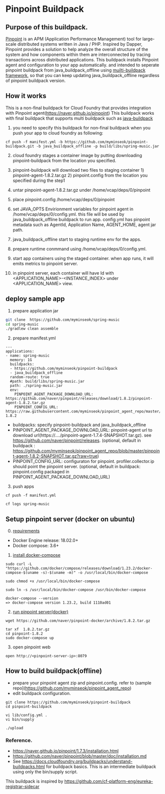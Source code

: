 # Pinpoint Buildpack 

## Purpose of this buildpack.
[Pinpoint](https://naver.github.io/pinpoint/index.html) is an APM (Application Performance Management) tool for large-scale distributed systems written in Java / PHP. Inspired by Dapper, Pinpoint provides a solution to help analyze the overall structure of the system and how components within them are interconnected by tracing transactions across distributed applications.
This buildpack installs Pinpoint agent and configuration to your app automatically. and intended to seperate pinpoint buildpack from java_buildpack_offline using [muilti-buildpack framework](https://docs.cloudfoundry.org/buildpacks/understand-buildpacks.html), so that you can keep updating java_buildpack_offline regardless of pinpoint buildpack version.

## How it works
This is a non-final buildpack for Cloud Foundry that provides integration with Pinpoint agent(https://naver.github.io/pinpoint)
This buildpack works with final buildpack that supports multi buildpack such as [java-buildpack](https://github.com/cloudfoundry/java-buildpack/blob/master/docs/framework-multi_buildpack.md#multiple-buildpack-integration-api)
1. you need to specify this buildpack for non-final buildpack when you push your app to cloud foundry as following:
```
cf push -f manifest.yml -b https://github.com/myminseok/pinpoint-buildpack.git -b java_buildpack_offline -p build/libs/spring-music.jar
```
2. cloud foundry stages a container image by putting  downloading pinpoint-buildpack from the location you specified.
3. pinpoint-buildpack will download two files to staging container 1) pinpoint-agent-1.8.2.tar.gz 2) pinpoint.config from the location you specified during the step1
4. untar pinpoint-agent-1.8.2.tar.gz under /home/vcap/deps/0/pinpoint
5. place pinpoint.config  /home/vcap/deps/0/pinpoint
6. set JAVA_OPTS Envirionment variables for pinpoint agent in /home/vcap/deps/0/config.yml. this file will be used by java_buildpack_offline buildpack to run app. config.yml has pinpoint metadata such as AgentId, Application Name, AGENT_HOME, agent jar path.
7. java_buildpack_offline start to staging runtime env for the apps.
8. prepare runtime conmmand using /home/vcap/deps/0/config.yml.

9. start  app containers using the staged container. when app runs, it will emits metrics to pinpoint server.
10. in pinpoint server, each container will have Id with <APPLICATION_NAME>-<INSTANCE_INDEX> under <APPLICATION_NAME> view.


## deploy sample app

1. prepare application jar
```sh
git clone  https://github.com/myminseok/spring-music
cd spring-music
./gradlew clean assemble
```
2. prepare manifest.yml

```
---
applications:
- name: spring-music
  memory: 1G
  buildpacks:
  - https://github.com/myminseok/pinpoint-buildpack
  - java_buildpack_offline
  random-route: true
  #path: build/libs/spring-music.jar
  path: ./spring-music.jar
  env:
    PINPOINT_AGENT_PACKAGE_DOWNLOAD_URL: https://github.com/naver/pinpoint/releases/download/1.8.2/pinpoint-agent-1.8.2.tar.gz
    PINPOINT_CONFIG_URL: https://raw.githubusercontent.com/myminseok/pinpoint_agent_repo/master/pinpoint.config-1.8.2
```
- buildpacks: specify pinpoint-buildpack and java_buildpack_offline
- PINPOINT_AGENT_PACKAGE_DOWNLOAD_URL: pinpoint-agent url to download url(https://..../pinpoint-agent-1.7.4-SNAPSHOT.tar.gz). see https://github.com/naver/pinpoint/releases. (optional, default in buildpack : https://github.com/myminseok/pinpoint_agent_repo/blob/master/pinpoint-agent-1.8.2-SNAPSHOT.tar.gz?raw=true)
- PINPOINT_CONFIG_URL: configuraton for pinpoint. profiler.collector.ip should point the pinpoint server. (optional, default in buildpack: pinpoint.config packaged in PINPOINT_AGENT_PACKAGE_DOWNLOAD_URL)

3. push apps
```
cf push -f manifest.yml

cf logs spring-music
```



## Setup pinpoint server (docker on ubuntu)
0. [requirements](https://docs.docker.com/compose/compose-file/)
- Docker Engine release: 18.02.0+
- Docker compose: 3.6+

1. [install docker-compose](https://docs.docker.com/compose/install/)
```
sudo curl -L "https://github.com/docker/compose/releases/download/1.23.2/docker-compose-$(uname -s)-$(uname -m)" -o /usr/local/bin/docker-compose

sudo chmod +x /usr/local/bin/docker-compose

sudo ln -s /usr/local/bin/docker-compose /usr/bin/docker-compose

docker-compose --version
=> docker-compose version 1.23.2, build 1110ad01

```

2. [run pinpoint server(docker)](https://github.com/naver/pinpoint-docker/releases)
```
wget https://github.com/naver/pinpoint-docker/archive/1.8.2.tar.gz

tar xf  1.8.2.tar.gz
cd pinpoint-1.8.2
sudo docker-compose up

```

3. open pinpoint web
```
open http://<pinpoint-server-ip>:8079
```  


## How to build buildpack(offline)
- prepare your pinpoint agent zip and pinpoint.config. refer to (sample repo](https://github.com/myminseok/pinpoint_agent_repo)
- edit buildpack configuration.
```
git clone https://github.com/myminseok/pinpoint-buildpack
cd pinpoint-buildpack

vi lib/config.yml . 
vi bin/supply

./upload

```
  
### Reference.
- https://naver.github.io/pinpoint/1.7.3/installation.html
- https://github.com/naver/pinpoint/blob/master/doc/installation.md
- See https://docs.cloudfoundry.org/buildpacks/understand-buildpacks.html for buildpack basics. This is an intermediate buildpack using only the bin/supply script.

This buildpack is inspired by https://github.com/cf-platform-eng/eureka-registrar-sidecar


